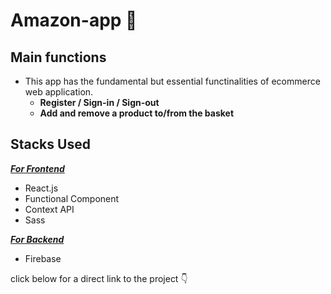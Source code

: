 # Amazon-app 🚀

## Main functions
- This app has the fundamental but essential functinalities of ecommerce web application. 
  - **Register / Sign-in / Sign-out**
  - **Add and remove a product to/from the basket**

## Stacks Used
<ins>***For Frontend***</ins>
- React.js
- Functional Component
- Context API
- Sass

<ins>***For Backend***</ins>
- Firebase

click below for a direct link to the project 👇
